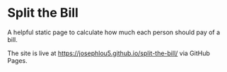# Split the Bill

A helpful static page to calculate how much each person should pay of a bill.

The site is live at https://josephlou5.github.io/split-the-bill/ via GitHub
Pages.
